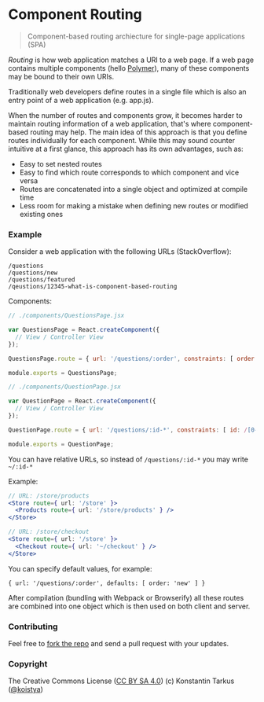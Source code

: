 Component Routing
=================

> Component-based routing archiecture for single-page applications (SPA)

_Routing_ is how web application matches a URI to a web page. If a web page
contains multiple components (hello [Polymer](http://www.polymer-project.org/)),
many of these components may be bound to their own URIs.

Traditionally web developers define routes in a single file which is also an
entry point of a web application (e.g. app.js).

When the number of routes and components grow, it becomes harder to maintain
routing information of a web application, that's where component-based routing
may help. The main idea of this approach is that you define routes individually
for each component. While this may sound counter intuitive at a first glance,
this approach has its own advantages, such as:

 * Easy to set nested routes
 * Easy to find which route corresponds to which component and vice versa
 * Routes are concatenated into a single object and optimized at compile time
 * Less room for making a mistake when defining new routes or modified existing ones

### Example
 
Consider a web application with the following URLs (StackOverflow):

`/questions`<br>
`/questions/new`<br>
`/questions/featured`<br>
`/qeustions/12345-what-is-component-based-routing`

Components:

```js
// ./components/QuestionsPage.jsx

var QuestionsPage = React.createComponent({
  // View / Controller View
});

QuestionsPage.route = { url: '/questions/:order', constraints: [ order: /(|new)/ ] };

module.exports = QuestionsPage;
```

```js
// ./components/QuestionPage.jsx

var QuestionPage = React.createComponent({
  // View / Controller View
});

QuestionPage.route = { url: '/questions/:id-*', constraints: [ id: /[0-9]+/ ], order: 10 };

module.exports = QuestionPage;
```

You can have relative URLs, so instead of `/questions/:id-*` you may write `~/:id-*`

Example:

```jsx
// URL: /store/products
<Store route={ url: '/store' }>
  <Products route={ url: '/store/products' } />
</Store>

// URL: /store/checkout
<Store route={ url: '/store' }>
  <Checkout route={ url: '~/checkout' } />
</Store>
```

You can specify default values, for example:

`{ url: '/questions/:order', defaults: [ order: 'new' ] }`

After compilation (bundling with Webpack or Browserify) all these routes are combined
into one object which is then used on both client and server.

### Contributing

Feel free to [fork the repo](https://github.com/kriasoft/component-routing/fork)
and send a pull request with your updates.

### Copyright

The Creative Commons License ([CC BY SA 4.0](http://creativecommons.org/licenses/by-sa/4.0/))
(c) Konstantin Tarkus ([@koistya](https://twitter.com/koistya))
